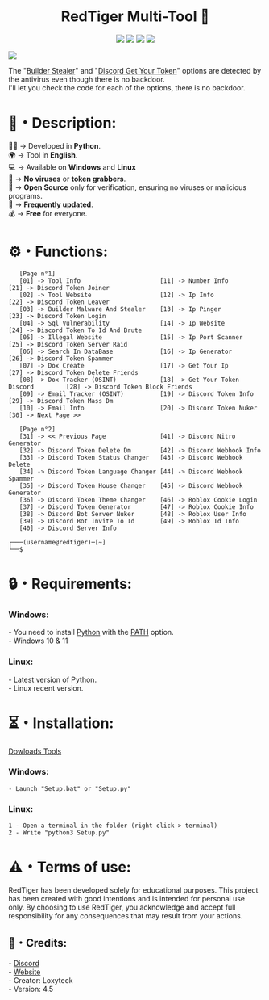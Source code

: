 <h1 align="center">RedTiger Multi-Tool 🐯</h1> 
<p align="center">
  <img src="https://img.shields.io/github/v/release/fluzyteck/RedTiger-Tools?label=Version&color=a80505">
  <img src="https://img.shields.io/github/stars/fluzyteck/RedTiger-tools?style=flat&label=Stars&color=a80505">
  <img src="https://img.shields.io/github/repo-size/fluzyteck/RedTiger-Tools?label=Size&color=a80505">
  <img src="https://img.shields.io/github/languages/top/fluzyteck/RedTiger-Tools?color=a80505">

</p>
<img src="Img/RedTiger.png" wdth="9999">
<p>
The "<a href="https://github.com/loxyteck/RedTiger-Tools/blob/main/Settings/Program/Builder-Stealer.py">Builder Stealer</a>" and "<a href="https://github.com/loxyteck/RedTiger-Tools/blob/main/Settings/Program/Discord-Get-Your-Token.py">Discord Get Your Token</a>" options are detected by the antivirus even though there is no backdoor.<br>
I'll let you check the code for each of the options, there is no backdoor.
</p>
<h1>📜・Description:</h1>
<p>
  
👨‍💻 -> Developed in <strong>Python</strong>.<br>
🌍 -> Tool in <strong>English</strong>.<br>
💻 -> Available on <strong>Windows</strong> and <strong>Linux</strong><br>
🔎 -> <strong>No viruses</strong> or <strong>token grabbers</strong>.<br>
📂 -> <strong>Open Source</strong> only for verification, ensuring no viruses or malicious programs.<br>
🔄 -> <strong>Frequently updated</strong>.<br>
💰 -> <strong>Free</strong> for everyone.<br>
</p>

<h1>⚙️・Functions:</h1>
<p align="center">
  
```
   [Page n°1]
   [01] -> Tool Info                      [11] -> Number Info                    [21] -> Discord Token Joiner
   [02] -> Tool Website                   [12] -> Ip Info                        [22] -> Discord Token Leaver
   [03] -> Builder Malware And Stealer    [13] -> Ip Pinger                      [23] -> Discord Token Login
   [04] -> Sql Vulnerability              [14] -> Ip Website                     [24] -> Discord Token To Id And Brute
   [05] -> Illegal Website                [15] -> Ip Port Scanner                [25] -> Discord Token Server Raid
   [06] -> Search In DataBase             [16] -> Ip Generator                   [26] -> Discord Token Spammer
   [07] -> Dox Create                     [17] -> Get Your Ip                    [27] -> Discord Token Delete Friends
   [08] -> Dox Tracker (OSINT)            [18] -> Get Your Token Discord         [28] -> Discord Token Block Friends
   [09] -> Email Tracker (OSINT)          [19] -> Discord Token Info             [29] -> Discord Token Mass Dm
   [10] -> Email Info                     [20] -> Discord Token Nuker            [30] -> Next Page >>

   [Page n°2]
   [31] -> << Previous Page               [41] -> Discord Nitro Generator    
   [32] -> Discord Token Delete Dm        [42] -> Discord Webhook Info          
   [33] -> Discord Token Status Changer   [43] -> Discord Webhook Delete       
   [34] -> Discord Token Language Changer [44] -> Discord Webhook Spammer      
   [35] -> Discord Token House Changer    [45] -> Discord Webhook Generator      
   [36] -> Discord Token Theme Changer    [46] -> Roblox Cookie Login          
   [37] -> Discord Token Generator        [47] -> Roblox Cookie Info         
   [38] -> Discord Bot Server Nuker       [48] -> Roblox User Info           
   [39] -> Discord Bot Invite To Id       [49] -> Roblox Id Info             
   [40] -> Discord Server Info

┌───(username@redtiger)─[~]
└──$
```
</p>

<h1>🔒・Requirements:</h1>
<h3>Windows:</h3>
<p>
- You need to install <a href="https://www.python.org/downloads/">Python</a> with the <a href="Img/Python_Path.png">PATH</a> option.<br>
- Windows 10 & 11
</p>
<h3>Linux:</h3>
<p>
- Latest version of Python.<br>
- Linux recent version.
</p>

<h1>⏳・Installation:</h1>
<a href="https://github.com/fluzyteck/RedTiger/archive/main.zip">Dowloads Tools</a>
<h3>Windows:</h3>
<p>
  
```
- Launch "Setup.bat" or "Setup.py"
```
</p>
<h3>Linux:</h3>
<p>
  
```
1 - Open a terminal in the folder (right click > terminal)
2 - Write "python3 Setup.py"
```
</p>

<h1>⚠️・Terms of use:</h1>
<p>
RedTiger has been developed solely for educational purposes. This project has been created with good intentions and is intended for personal use only. By choosing to use RedTiger, you acknowledge and accept full responsibility for any consequences that may result from your actions.
</p>

<h2>🔗・Credits:</h2>
<p>
- <a href="https://discord.gg/ZJNFYjdEMD">Discord</a><br>
- <a href="https://loxyteck.github.io/redtiger">Website</a><br>
- Creator: Loxyteck<br>
- Version: 4.5
</p>
